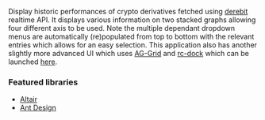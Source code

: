 Display historic performances of crypto derivatives fetched using [derebit](https://www.deribit.com) realtime API. It displays various information on two stacked graphs allowing four different axis to be used. Note the multiple dependant dropdown menus are automatically (re)populated from top to bottom with the relevant entries which allows for an easy selection. This application also has another slightly more advanced UI which uses [AG-Grid](internal:website.render.libraries/ag-grid.md) and [rc-dock](internal:website.render.libraries/rc-dock.md) which can be launched [here](demos.crypto_backtester.dashboard).

### Featured libraries
- [Altair](internal:website.render.libraries/altair.md)
- [Ant Design](internal:website.render.libraries/antd.md)
